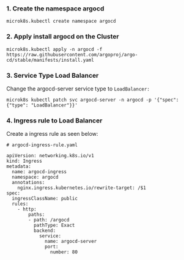 ### 1. Create the  namespace argocd

```
microk8s.kubectl create namespace argocd
```

### 2. Apply install argocd on the Cluster

```
microk8s.kubectl apply -n argocd -f https://raw.githubusercontent.com/argoproj/argo-cd/stable/manifests/install.yaml
```
### 3. Service Type Load Balancer

Change the argocd-server service type to ``LoadBalancer:``

```
microk8s kubectl patch svc argocd-server -n argocd -p '{"spec": {"type": "LoadBalancer"}}'
```

### 4. Ingress rule to Load Balancer

Create a ingress rule as seen below:

```
# argocd-ingress-rule.yaml

apiVersion: networking.k8s.io/v1
kind: Ingress
metadata:
  name: argocd-ingress
  namespace: argocd
  annotations:
    nginx.ingress.kubernetes.io/rewrite-target: /$1
spec:
  ingressClassName: public
  rules:
    - http:
        paths:
        - path: /argocd
          pathType: Exact
          backend:
            service:
              name: argocd-server
              port:
                number: 80
```
